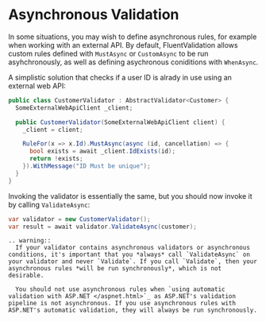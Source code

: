 # Asynchronous Validation

In some situations, you may wish to define asynchronous rules, for example when working with an external API. By default, FluentValidation allows custom rules defined with `MustAsync` or `CustomAsync` to be run asyhchronously, as well as defining asychronous coniditions with `WhenAsync`. 

A simplistic solution that checks if a user ID is alrady in use using an external web API: 

```csharp
public class CustomerValidator : AbstractValidator<Customer> {
  SomeExternalWebApiClient _client;

  public CustomerValidator(SomeExternalWebApiClient client) {
    _client = client;

    RuleFor(x => x.Id).MustAsync(async (id, cancellation) => {
      bool exists = await _client.IdExists(id);
      return !exists;
    }).WithMessage("ID Must be unique");
  }
}
```

Invoking the validator is essentially the same, but you should now invoke it by calling `ValidateAsync`:

```csharp
var validator = new CustomerValidator();
var result = await validator.ValidateAsync(customer);
```

```eval_rst
.. warning::
  If your validator contains asynchronous validators or asynchronous conditions, it's important that you *always* call `ValidateAsync` on your validator and never `Validate`. If you call `Validate`, then your asynchronous rules *will be run synchronously*, which is not desirable.

  You should not use asynchronous rules when `using automatic validation with ASP.NET </aspnet.html>`_ as ASP.NET's validation pipeline is not asynchronous. If you use asynchronous rules with ASP.NET's automatic validation, they will always be run synchronously. 
```